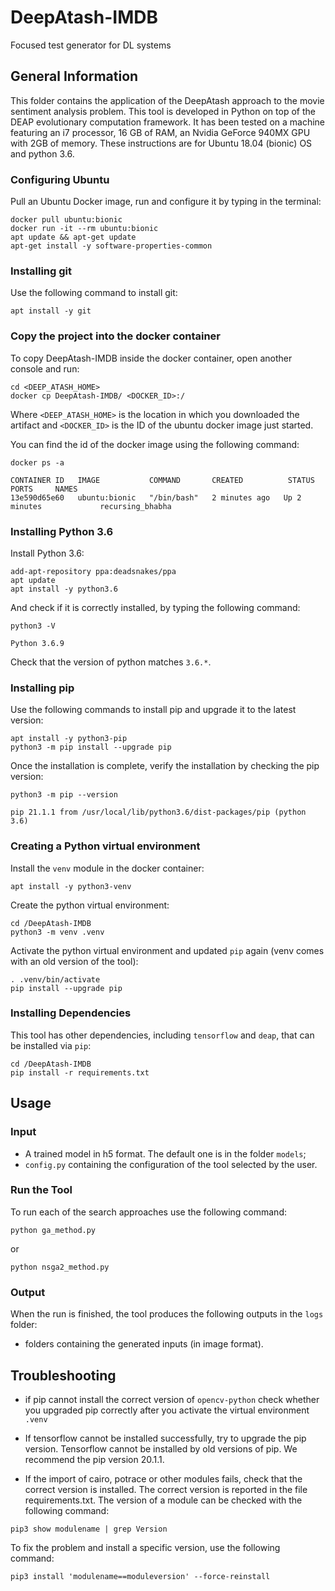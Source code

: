 # DeepAtash-IMDB #

Focused test generator for DL systems

## General Information ##
This folder contains the application of the DeepAtash approach to the movie sentiment analysis problem.
This tool is developed in Python on top of the DEAP evolutionary computation framework. It has been tested on a machine featuring an i7 processor, 16 GB of RAM, an Nvidia GeForce 940MX GPU with 2GB of memory. These instructions are for Ubuntu 18.04 (bionic) OS and python 3.6.


### Configuring Ubuntu ###
Pull an Ubuntu Docker image, run and configure it by typing in the terminal:

``` 
docker pull ubuntu:bionic
docker run -it --rm ubuntu:bionic
apt update && apt-get update
apt-get install -y software-properties-common
```

### Installing git ###
Use the following command to install git:

``` 
apt install -y git
```

### Copy the project into the docker container ###

To copy DeepAtash-IMDB inside the docker container, open another console and run:

``` 
cd <DEEP_ATASH_HOME>
docker cp DeepAtash-IMDB/ <DOCKER_ID>:/
```

Where `<DEEP_ATASH_HOME>` is the location in which you downloaded the artifact and `<DOCKER_ID>` is the ID of the ubuntu docker image just started.

You can find the id of the docker image using the following command:

```
docker ps -a

CONTAINER ID   IMAGE           COMMAND       CREATED          STATUS          PORTS     NAMES
13e590d65e60   ubuntu:bionic   "/bin/bash"   2 minutes ago   Up 2 minutes             recursing_bhabha
```

### Installing Python 3.6 ###
Install Python 3.6:

``` 
add-apt-repository ppa:deadsnakes/ppa
apt update
apt install -y python3.6
```

And check if it is correctly installed, by typing the following command:

``` 
python3 -V

Python 3.6.9
```

Check that the version of python matches `3.6.*`.

### Installing pip ###

Use the following commands to install pip and upgrade it to the latest version:

``` 
apt install -y python3-pip
python3 -m pip install --upgrade pip
```

Once the installation is complete, verify the installation by checking the pip version:

``` 
python3 -m pip --version

pip 21.1.1 from /usr/local/lib/python3.6/dist-packages/pip (python 3.6)
```
### Creating a Python virtual environment ###

Install the `venv` module in the docker container:

``` 
apt install -y python3-venv
```

Create the python virtual environment:

```
cd /DeepAtash-IMDB
python3 -m venv .venv
```

Activate the python virtual environment and updated `pip` again (venv comes with an old version of the tool):

```
. .venv/bin/activate
pip install --upgrade pip
```


### Installing Dependencies ###

This tool has other dependencies, including `tensorflow` and `deap`, that can be installed via `pip`:

```
cd /DeepAtash-IMDB
pip install -r requirements.txt
``` 

## Usage ##
### Input ###

* A trained model in h5 format. The default one is in the folder `models`;
* `config.py` containing the configuration of the tool selected by the user.

### Run the Tool ###

To run each of the search approaches use the following command:

```
python ga_method.py
```
or
```
python nsga2_method.py
```

### Output ###

When the run is finished, the tool produces the following outputs in the `logs` folder:

* folders containing the generated inputs (in image format).


## Troubleshooting ##

* if pip cannot install the correct version of `opencv-python` check whether you upgraded pip correctly after you activate the virtual environment `.venv`

* If tensorflow cannot be installed successfully, try to upgrade the pip version. Tensorflow cannot be installed by old versions of pip. We recommend the pip version 20.1.1.

* If the import of cairo, potrace or other modules fails, check that the correct version is installed. The correct version is reported in the file requirements.txt. The version of a module can be checked with the following command:

```
pip3 show modulename | grep Version
```
    
To fix the problem and install a specific version, use the following command:
    
```
pip3 install 'modulename==moduleversion' --force-reinstall
```
